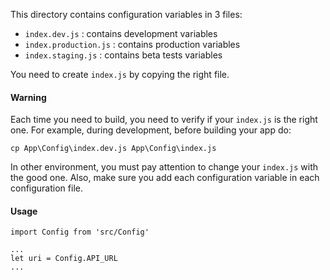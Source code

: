 This directory contains configuration variables in 3 files:
- `index.dev.js` : contains development variables
- `index.production.js` : contains production variables
- `index.staging.js` : contains beta tests variables

You need to create `index.js` by copying the right file.

#### Warning
Each time you need to build, you need to verify if your `index.js` is the right one.
For example, during development, before building your app do:
```
cp App\Config\index.dev.js App\Config\index.js
```
In other environment, you must pay attention to change your `index.js` with the good one.
Also, make sure you add each configuration variable in each configuration file.

#### Usage
```
import Config from 'src/Config'

...
let uri = Config.API_URL
...

```

